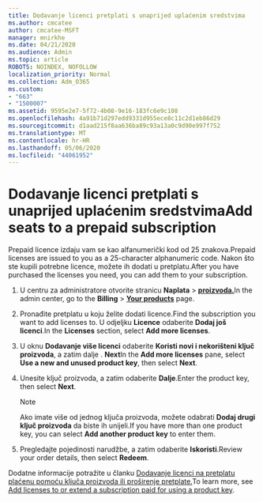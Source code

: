 ```yaml
---
title: Dodavanje licenci pretplati s unaprijed uplaćenim sredstvima
ms.author: cmcatee
author: cmcatee-MSFT
manager: mnirkhe
ms.date: 04/21/2020
ms.audience: Admin
ms.topic: article
ROBOTS: NOINDEX, NOFOLLOW
localization_priority: Normal
ms.collection: Adm_O365
ms.custom:
- "663"
- "1500007"
ms.assetid: 9595e2e7-5f72-4b08-9e16-183fc6e9c108
ms.openlocfilehash: 4a91b71d297edd9331d955ece8c11c2d1eb86d29
ms.sourcegitcommit: d1aad215f8aa636ba89c93a13a0c9d90e997f752
ms.translationtype: MT
ms.contentlocale: hr-HR
ms.lasthandoff: 05/06/2020
ms.locfileid: "44061952"
---
```

# <a name="add-seats-to-a-prepaid-subscription"></a><span data-ttu-id="65274-102">Dodavanje licenci pretplati s unaprijed uplaćenim sredstvima</span><span class="sxs-lookup"><span data-stu-id="65274-102">Add seats to a prepaid subscription</span></span>

<span data-ttu-id="65274-103">Prepaid licence izdaju vam se kao alfanumerički kod od 25 znakova.</span><span class="sxs-lookup"><span data-stu-id="65274-103">Prepaid licenses are issued to you as a 25-character alphanumeric code.</span></span> <span data-ttu-id="65274-104">Nakon što ste kupili potrebne licence, možete ih dodati u pretplatu.</span><span class="sxs-lookup"><span data-stu-id="65274-104">After you have purchased the licenses you need, you can add them to your subscription.</span></span> 

1. <span data-ttu-id="65274-105">U centru za administratore otvorite stranicu **Naplata** > **[proizvoda.](https://go.microsoft.com/fwlink/p/?linkid=842054)**</span><span class="sxs-lookup"><span data-stu-id="65274-105">In the admin center, go to the **Billing** > **[Your products](https://go.microsoft.com/fwlink/p/?linkid=842054)** page.</span></span>

2. <span data-ttu-id="65274-106">Pronađite pretplatu u koju želite dodati licence.</span><span class="sxs-lookup"><span data-stu-id="65274-106">Find the subscription you want to add licenses to.</span></span> <span data-ttu-id="65274-107">U odjeljku **Licence** odaberite **Dodaj još licenci**.</span><span class="sxs-lookup"><span data-stu-id="65274-107">In the **Licenses** section, select **Add more licenses**.</span></span>

3. <span data-ttu-id="65274-108">U oknu **Dodavanje više licenci** odaberite **Koristi novi i nekorišteni ključ proizvoda**, a zatim dalje . **Next**</span><span class="sxs-lookup"><span data-stu-id="65274-108">In the **Add more licenses** pane, select **Use a new and unused product key**, then select **Next**.</span></span>

4. <span data-ttu-id="65274-109">Unesite ključ proizvoda, a zatim odaberite **Dalje**.</span><span class="sxs-lookup"><span data-stu-id="65274-109">Enter the product key, then select **Next**.</span></span>

    > [!NOTE]
    > <span data-ttu-id="65274-110">Ako imate više od jednog ključa proizvoda, možete odabrati **Dodaj drugi ključ proizvoda** da biste ih unijeli.</span><span class="sxs-lookup"><span data-stu-id="65274-110">If you have more than one product key, you can select **Add another product key** to enter them.</span></span>

5. <span data-ttu-id="65274-111">Pregledajte pojedinosti narudžbe, a zatim odaberite **Iskoristi**.</span><span class="sxs-lookup"><span data-stu-id="65274-111">Review your order details, then select **Redeem**.</span></span>

<span data-ttu-id="65274-112">Dodatne informacije potražite u članku [Dodavanje licenci na pretplatu plaćenu pomoću ključa proizvoda ili proširenje pretplate.](https://docs.microsoft.com/office365/admin/misc/add-licenses-using-product-key)</span><span class="sxs-lookup"><span data-stu-id="65274-112">To learn more, see [Add licenses to or extend a subscription paid for using a product key](https://docs.microsoft.com/office365/admin/misc/add-licenses-using-product-key).</span></span>